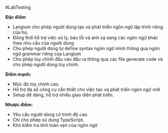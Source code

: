 #LabTesting


**Đặc điểm**
- Langium cho phép người dùng tạo và phát triển ngôn ngữ lập trình riêng của họ.
- Đồng thời hỗ trợ việc xử lý, báo lỗi và ánh xạ sang các ngôn ngữ khác theo nhu cầu của người dùng
- Cho phép người dùng tự define syntax ngôn ngữ mình thông qua ngôn ngữ grammar riêng của Langium
- Cho phép tùy chỉnh đầu vào đầu ra thông qua các file generate code và cho phép người dùng tùy chỉnh.

**Điểm mạnh:**
- Mức độ tùy chỉnh cao.
- Hỗ trợ đa số công cụ cần thiết cho việc tạo và phát triển ngôn ngữ mới
- Setup dễ dàng, hỗ trợ nhiều giao diện phát triển.

**Nhược điểm:**
- Yêu cầu người dùng có trình độ cao.
- Chỉ cho phép sử dụng TypeScript.
- Khó kiểm tra tính toàn vẹn của ngôn ngữ





